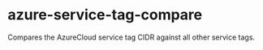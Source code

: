 # azure-service-tag-compare
Compares the AzureCloud service tag CIDR against all other service tags.
